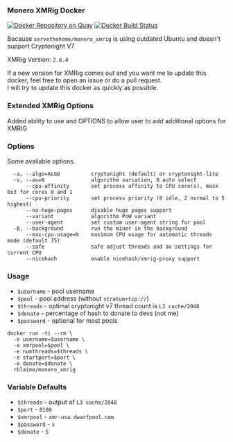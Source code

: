 ### Monero XMRig Docker

[![Docker Repository on Quay](https://quay.io/repository/rblaine95/monero_xmrig/status "Docker Repository on Quay")](https://quay.io/repository/rblaine95/monero_xmrig)  [![Docker Build Status](https://img.shields.io/docker/build/rblaine/monero_xmrig.svg)](https://hub.docker.com/r/rblaine/monero_xmrig/)  

Because `servethehome/monero_xmrig` is using outdated Ubuntu and doesn't support Cryptonight V7

XMRig Version: `2.6.4`

If a new version for XMRig comes out and you want me to update this docker, feel free to open an issue or do a pull request.  
I will try to update this docker as quickly as possible.

### Extended XMRig Options
Added ability to use and OPTIONS to allow user to add additional options for XMRIG
### Options
Some available options.
```
  -a, --algo=ALGO          cryptonight (default) or cryptonight-lite
  -v, --av=N               algorithm variation, 0 auto select
      --cpu-affinity       set process affinity to CPU core(s), mask 0x3 for cores 0 and 1
      --cpu-priority       set process priority (0 idle, 2 normal to 5 highest)
      --no-huge-pages      disable huge pages support
      --variant            algorithm PoW variant
      --user-agent         set custom user-agent string for pool
  -B, --background         run the miner in the background
      --max-cpu-usage=N    maximum CPU usage for automatic threads mode (default 75)
      --safe               safe adjust threads and av settings for current CPU
      --nicehash           enable nicehash/xmrig-proxy support
```

### Usage
* `$username` - pool username
* `$pool` - pool address (without `stratum+tcp://`)
* `$threads` - optimal cryptonight v7 thread count is `L3 cache/2048`
* `$donate` - percentage of hash to donate to devs (not me)
* `$password` - optional for most pools

```
docker run -ti --rm \
  -e username=$username \
  -e xmrpool=$pool \
  -e numthreads=$threads \
  -e startport=$port \
  -e donate=$donate \
  rblaine/monero_xmrig
```

### Variable Defaults
* `$threads` - output of `L3 cache/2048`
* `$port` - `8100`
* `$xmrpool` - `xmr-usa.dwarfpool.com`
* `$password` - `x`
* `$donate` - `5`

